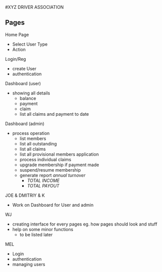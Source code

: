#XYZ DRIVER ASSOCIATION
## Pages
Home Page
 - Select User Type
 - Action

Login/Reg
- create User
- authentication

Dashboard (user)
- showing all details
  - balance
  - payment
  - claim
  - list all claims and payment to date

Dashboard (admin)
- process operation
  - list members
  - list all outstanding
  - list all claims
  - list all provisional members application
  - process individual claims
  - upgrade membership if payment made
  - suspend/resume membership
  - generate report _annual turnover_
    - _TOTAL INCOME_
    - _TOTAL PAYOUT_



JOE & DMITRIY & K
- Work on Dashboard for User and admin

WJ
- creating interface for every pages
 eg. how pages should look and stuff
- help on some minor functions
  - to be listed later

MEL
- Login
- authentication
- managing users
